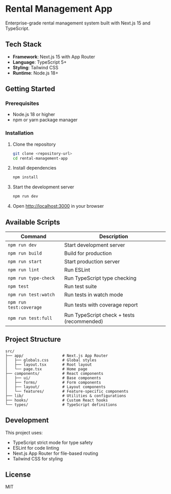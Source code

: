 # Rental Management App

Enterprise-grade rental management system built with Next.js 15 and TypeScript.

## Tech Stack

- **Framework**: Next.js 15 with App Router
- **Language**: TypeScript 5+
- **Styling**: Tailwind CSS
- **Runtime**: Node.js 18+

## Getting Started

### Prerequisites

- Node.js 18 or higher
- npm or yarn package manager

### Installation

1. Clone the repository
   ```bash
   git clone <repository-url>
   cd rental-management-app
   ```

2. Install dependencies
   ```bash
   npm install
   ```

3. Start the development server
   ```bash
   npm run dev
   ```

4. Open [http://localhost:3000](http://localhost:3000) in your browser

## Available Scripts

| Command | Description |
|---------|-------------|
| `npm run dev` | Start development server |
| `npm run build` | Build for production |
| `npm run start` | Start production server |
| `npm run lint` | Run ESLint |
| `npm run type-check` | Run TypeScript type checking |
| `npm test` | Run test suite |
| `npm run test:watch` | Run tests in watch mode |
| `npm run test:coverage` | Run tests with coverage report |
| `npm run test:full` | Run TypeScript check + tests (recommended) |

## Project Structure

```
src/
├── app/                 # Next.js App Router
│   ├── globals.css      # Global styles
│   ├── layout.tsx       # Root layout
│   └── page.tsx         # Home page
├── components/          # React components
│   ├── ui/              # Base components
│   ├── forms/           # Form components
│   ├── layout/          # Layout components
│   └── features/        # Feature-specific components
├── lib/                 # Utilities & configurations
├── hooks/               # Custom React hooks
└── types/               # TypeScript definitions
```

## Development

This project uses:

- TypeScript strict mode for type safety
- ESLint for code linting
- Next.js App Router for file-based routing
- Tailwind CSS for styling

## License

MIT